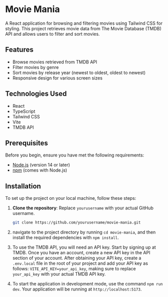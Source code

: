 # Movie Mania

A React application for browsing and filtering movies using Tailwind CSS for styling. This project retrieves movie data from The Movie Database (TMDB) API and allows users to filter and sort movies.

## Features

- Browse movies retrieved from TMDB API
- Filter movies by genre
- Sort movies by release year (newest to oldest, oldest to newest)
- Responsive design for various screen sizes

## Technologies Used

- React
- TypeScript
- Tailwind CSS
- Vite
- TMDB API

## Prerequisites

Before you begin, ensure you have met the following requirements:

- [Node.js](https://nodejs.org/) (version 14 or later)
- [npm](https://www.npmjs.com/get-npm) (comes with Node.js)

## Installation

To set up the project on your local machine, follow these steps:

1. **Clone the repository**:
   Replace `yourusername` with your actual GitHub username.
   ```bash
   git clone https://github.com/yourusername/movie-mania.git

2. navigate to the project directory by running `cd movie-mania`, and then install the required dependencies with `npm install`. 

3. To use the TMDB API, you will need an API key. Start by signing up at TMDB. Once you have an account, create a new API key in the API section of your account. After obtaining your API key, create a `.env.local` file in the root of your project and add your API key as follows: `VITE_API_KEY=your_api_key`, making sure to replace `your_api_key` with your actual TMDB API key. 

4. To start the application in development mode, use the command `npm run dev`. Your application will be running at `http://localhost:5173`.
